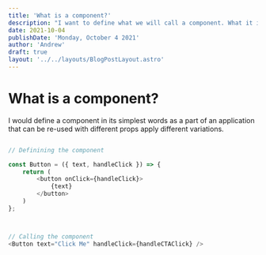 ```yaml
---
title: 'What is a component?'
description: "I want to define what we will call a component. What it is and most importantly what it is not"
date: 2021-10-04
publishDate: 'Monday, October 4 2021'
author: 'Andrew'
draft: true
layout: '../../layouts/BlogPostLayout.astro'
---
```


# What is a component?

I would define a component in its simplest words as a part of an application that can be re-used with different props apply different variations.


```javascript

// Definining the component

const Button = ({ text, handleClick }) => {
	return (
		<button onClick={handleClick}>
			{text}
		</button>
	)
};



// Calling the component
<Button text="Click Me" handleClick={handleCTAClick} />

```


